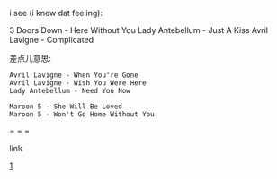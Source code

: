 
i see (i knew dat feeling):

3 Doors Down - Here Without You
Lady Antebellum - Just A Kiss
Avril Lavigne - Complicated


差点儿意思:
```
Avril Lavigne - When You're Gone
Avril Lavigne - Wish You Were Here
Lady Antebellum - Need You Now

Maroon 5 - She Will Be Loved
Maroon 5 - Won't Go Home Without You

```


= = =

link

[1](https://twitter.com/CuteBabyAnimals/status/871307216568987648#Here-Without-You)


